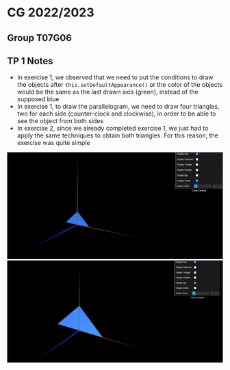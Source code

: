 # CG 2022/2023

## Group T07G06

## TP 1 Notes

- In exercise 1, we observed that we need to put the conditions to draw the objects after ```this.setDefaultAppearance()``` or the color of the objects would be the same as the last drawn axis (green), instead of the supposed blue
- In exercise 1, to draw the parallelogram, we need to draw four triangles, two for each side (counter-clock and clockwise), in order to be able to see the object from both sides
- In exercise 2, since we already completed exercise 1, we just had to apply the same techniques to obtain both triangles. For this reason, the exercise was quite simple

![Screenshot 1 - Small Triangle](screenshots/cg-t07g06-tp1-1-small.png)
![Screenshot 1 - Big Triangle](screenshots/cg-t07g06-tp1-1-big.png)
